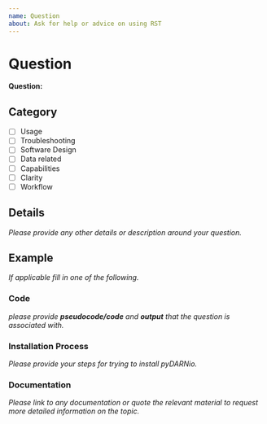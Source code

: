 ```yaml
---
name: Question
about: Ask for help or advice on using RST
---
```


# Question

**Question:**

## Category

- [ ] Usage 
- [ ] Troubleshooting
- [ ] Software Design
- [ ] Data related
- [ ] Capabilities
- [ ] Clarity 
- [ ] Workflow

## Details

*Please provide any other details or description around your question.*

## Example  

*If applicable fill in one of the following.*

### Code

*please provide **pseudocode/code** and **output** that the question is associated with.*

### Installation Process 

*Please provide your steps for trying to install pyDARNio.*

### Documentation

*Please link to any documentation or quote the relevant material to request more detailed information on the topic.*
